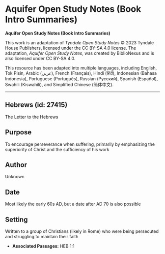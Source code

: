 # Aquifer Open Study Notes (Book Intro Summaries)

**Aquifer Open Study Notes (Book Intro Summaries)**

This work is an adaptation of *Tyndale Open Study Notes* © 2023 Tyndale House Publishers, licensed under the CC BY\-SA 4\.0 license. The adaptation, *Aquifer Open Study Notes*, was created by BiblioNexus and is also licensed under CC BY\-SA 4\.0\.

This resource has been adapted into multiple languages, including English, Tok Pisin, Arabic (عربي), French (Français), Hindi (हिंदी), Indonesian (Bahasa Indonesia), Portuguese (Português), Russian (Русский), Spanish (Español), Swahili (Kiswahili), and Simplified Chinese (简体中文).



--------------------------------

## Hebrews (id: 27415)

The Letter to the Hebrews

Purpose
-------

To encourage perseverance when suffering, primarily by emphasizing the superiority of Christ and the sufficiency of his work

Author
------

Unknown

Date
----

Most likely the early 60s AD, but a date after AD 70 is also possible

Setting
-------

Written to a group of Christians (likely in Rome) who were being persecuted and struggling to maintain their faith

* **Associated Passages:** HEB 1:1

